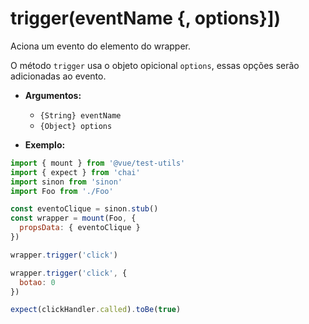 # trigger(eventName {, options}])

Aciona um evento do elemento do wrapper.

O método `trigger` usa o objeto opicional `options`, essas opções serão adicionadas ao evento.

- **Argumentos:**
  - `{String} eventName`
  - `{Object} options`

- **Exemplo:**

```js
import { mount } from '@vue/test-utils'
import { expect } from 'chai'
import sinon from 'sinon'
import Foo from './Foo'

const eventoClique = sinon.stub()
const wrapper = mount(Foo, {
  propsData: { eventoClique }
})

wrapper.trigger('click')

wrapper.trigger('click', {
  botao: 0
})

expect(clickHandler.called).toBe(true)
```
